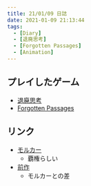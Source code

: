 ```yaml
---
title: 21/01/09 日誌
date: 2021-01-09 21:13:44
tags:
  - [Diary]
  - [退廃思考]
  - [Forgotten Passages]
  - [Animation]
---
```


## プレイしたゲーム
- [退廃思考](https://store.steampowered.com/app/1205160/_Decadent_Thinking/?l=japanese)
- [Forgotten Passages](https://store.steampowered.com/app/1120940/Forgotten_Passages/?l=japanese)

## リンク
- [モルカー](https://www.youtube.com/watch?v=a5xC77bfWn0)
  - 覇権らしい
- [前作](https://mylittlegoat.tumblr.com)
  - モルカーとの差